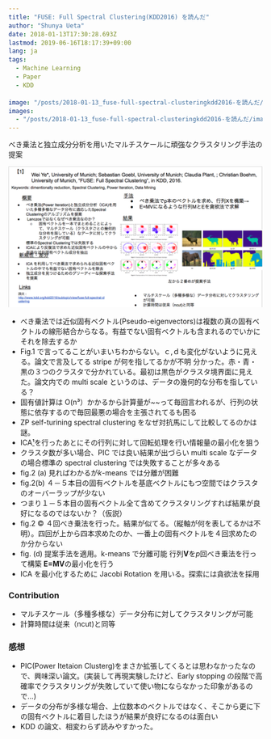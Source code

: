 ```yaml
---
title: "FUSE: Full Spectral Clustering(KDD2016) を読んだ"
author: "Shunya Ueta"
date: 2018-01-13T17:30:28.693Z
lastmod: 2019-06-16T18:17:39+09:00
lang: ja
tags:
  - Machine Learning
  - Paper
  - KDD

image: "/posts/2018-01-13_fuse-full-spectral-clusteringkdd2016-を読んだ/images/1.png"
images:
  - "/posts/2018-01-13_fuse-full-spectral-clusteringkdd2016-を読んだ/images/1.png"
---
```


べき乗法と独立成分分析を用いたマルチスケールに頑強なクラスタリング手法の提案

![image](/posts/2018-01-13_fuse-full-spectral-clusteringkdd2016-を読んだ/images/1.png)

- べき乗法では近似固有ベクトル(Pseudo-eigenvectors)は複数の真の固有ベクトルの線形結合からなる。有益でない固有ベクトルも含まれるのでいかにそれを除去するか
- Fig.1 で言ってることがいまいちわからない。ｃ,ｄも変化がないように見える。論文で言及してる stripe が何を指してるかが不明
  分かった。赤・青・黒の３つのクラスタで分かれている。最初は黒色がクラスタ境界面に見えた。論文内での multi scale というのは、データの幾何的な分布を指している？
- 固有値計算は O(n³）かかるから計算量が~~って毎回言われるが、行列の状態に依存するので毎回最悪の場合を主張されてるも困る
- ZP self-turining spectral clustering をなぜ対抗馬にして比較してるのかは謎。
- ICA[¹](http://www.kecl.ntt.co.jp/icl/signal/sawada/mypaper/subspace2010rev.pdf)を行ったあとにその行列に対して回転処理を行い情報量の最小化を狙う
- クラスタ数が多い場合、PIC では良い結果が出づらい
  multi scale なデータの場合標準の spectral clustering では失敗することが多々ある
- fig.2 (a) 見ればわかるが*k*-means では分離が困難
- fig.2(b) ４－５本目の固有ベクトルを基底ベクトルにもつ空間ではクラスタのオーバーラップが少ない
- つまり１－５本目の固有ベクトル全て含めてクラスタリングすれば結果が良好になるのではないか？（仮説）
- fig.2 © ４回べき乗法を行った。結果が似てる。（縦軸が何を表してるかは不明）。四回が上から四本求めたのか、一番上の固有ベクトルを４回求めたのか分からない
- fig. (d) 提案手法を適用。k-means で分離可能 行列**V**を*p*回べき乗法を行って構築 **E=MV**の最小化を行う
- ICA を最小化するために Jacobi Rotation を用いる。探索には貪欲法を採用

### Contribution

- マルチスケール（多種多様な）データ分布に対してクラスタリングが可能
- 計算時間は従来（ncut)と同等

### 感想

- PIC(Power Itetaion Clusterg)をまさか拡張してくるとは思わなかったなので、興味深い論文。(実装して再現実験したけど、Early stopping の段階で高確率でクラスタリングが失敗していて使い物にならなかった印象があるので…)
- データの分布が多様な場合、上位数本のベクトルではなく、そこから更に下の固有ベクトルに着目したほうが結果が良好になるのは面白い
- KDD の論文、相変わらず読みやすかった。
